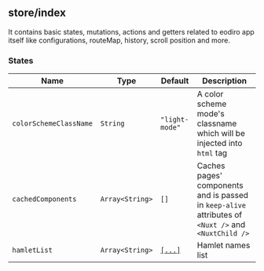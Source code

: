 ## store/index

It contains basic states, mutations, actions and getters related to eodiro app itself like configurations, routeMap, history, scroll position and more.

### States

| Name | Type | Default | Description |
|--|--|--|--|
| `colorSchemeClassName` | `String` | `"light-mode"` | A color scheme mode's classname which will be injected into `html` tag |
| `cachedComponents` | `Array<String>` | `[]` | Caches pages' components and is passed in `keep-alive` attributes of `<Nuxt />` and `<NuxtChild />` |
| `hamletList` | `Array<String>` | [`[...]`](Terms/#Hamlet-Name) | Hamlet names list |